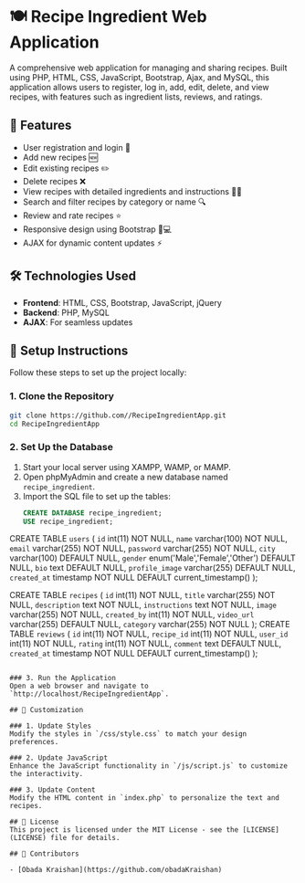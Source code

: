 
# 🍽️ Recipe Ingredient Web Application
A comprehensive web application for managing and sharing recipes. Built using PHP, HTML, CSS, JavaScript, Bootstrap, Ajax, and MySQL, this application allows users to register, log in, add, edit, delete, and view recipes, with features such as ingredient lists, reviews, and ratings.

## 🌟 Features
- User registration and login 🔐
- Add new recipes 🆕
- Edit existing recipes ✏️
- Delete recipes ❌
- View recipes with detailed ingredients and instructions 👩‍🍳
- Search and filter recipes by category or name 🔍
- Review and rate recipes ⭐
- Responsive design using Bootstrap 📱💻
- AJAX for dynamic content updates ⚡

## 🛠️ Technologies Used
- **Frontend**: HTML, CSS, Bootstrap, JavaScript, jQuery
- **Backend**: PHP, MySQL
- **AJAX**: For seamless updates

## 📝 Setup Instructions
Follow these steps to set up the project locally:

### 1. Clone the Repository
```bash
git clone https://github.com//RecipeIngredientApp.git
cd RecipeIngredientApp
```

### 2. Set Up the Database
1. Start your local server using XAMPP, WAMP, or MAMP.
2. Open phpMyAdmin and create a new database named `recipe_ingredient`.
3. Import the SQL file to set up the tables:
   ```sql
   CREATE DATABASE recipe_ingredient;
   USE recipe_ingredient;

  CREATE TABLE `users` (
  `id` int(11) NOT NULL,
  `name` varchar(100) NOT NULL,
  `email` varchar(255) NOT NULL,
  `password` varchar(255) NOT NULL,
  `city` varchar(100) DEFAULT NULL,
  `gender` enum('Male','Female','Other') DEFAULT NULL,
  `bio` text DEFAULT NULL,
  `profile_image` varchar(255) DEFAULT NULL,
  `created_at` timestamp NOT NULL DEFAULT current_timestamp()
  );

   CREATE TABLE `recipes` (
  `id` int(11) NOT NULL,
  `title` varchar(255) NOT NULL,
  `description` text NOT NULL,
  `instructions` text NOT NULL,
  `image` varchar(255) NOT NULL,
  `created_by` int(11) NOT NULL,
  `video_url` varchar(255) DEFAULT NULL,
  `category` varchar(255) NOT NULL
);
  CREATE TABLE `reviews` (
  `id` int(11) NOT NULL,
  `recipe_id` int(11) NOT NULL,
  `user_id` int(11) NOT NULL,
  `rating` int(11) NOT NULL,
  `comment` text DEFAULT NULL,
  `created_at` timestamp NOT NULL DEFAULT current_timestamp()
);
   ```

### 3. Run the Application
Open a web browser and navigate to `http://localhost/RecipeIngredientApp`.

## 🎨 Customization

### 1. Update Styles
Modify the styles in `/css/style.css` to match your design preferences.

### 2. Update JavaScript
Enhance the JavaScript functionality in `/js/script.js` to customize the interactivity.

### 3. Update Content
Modify the HTML content in `index.php` to personalize the text and recipes.

## 📄 License
This project is licensed under the MIT License - see the [LICENSE](LICENSE) file for details.

## 👥 Contributors

- [Obada Kraishan](https://github.com/obadaKraishan)

